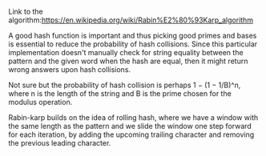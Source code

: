 Link to the algorithm:https://en.wikipedia.org/wiki/Rabin%E2%80%93Karp_algorithm

A good hash function is important and thus picking good primes and bases is essential 
to reduce the probability of hash collisions. Since this particular implementation doesn't manually 
check for string equality between the pattern and the given word when the hash are equal, then it might
return wrong answers upon hash collisions.

Not sure but the probability of hash collision is perhaps 1 − (1 − 1/B)^n, where n is the length of the
string and B is the prime chosen for the modulus operation.

Rabin-karp builds on the idea of rolling hash, where we have a window with the same length as the pattern and we slide
the window one step forward for each iteration, by adding the upcoming trailing character and removing
the previous leading character.
